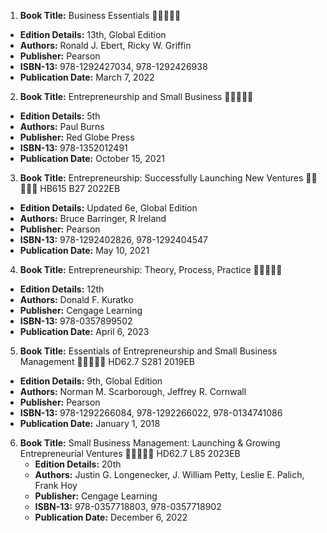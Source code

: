 1. **Book Title:** Business Essentials 🚨🚨🚨🚨🚨
- **Edition Details:** 13th, Global Edition
- **Authors:** Ronald J. Ebert, Ricky W. Griffin
- **Publisher:** Pearson
- **ISBN-13:** 978-1292427034, 978-1292426938
- **Publication Date:** March 7, 2022

2. **Book Title:** Entrepreneurship and Small Business 🚨🚨🚨🚨🚨
- **Edition Details:** 5th
- **Authors:** Paul Burns 
- **Publisher:** Red Globe Press
- **ISBN-13:** 978-1352012491
- **Publication Date:** October 15, 2021

3. **Book Title:** Entrepreneurship: Successfully Launching New Ventures 🚨🚨🚨🚨🚨 HB615 B27 2022EB
- **Edition Details:** Updated 6e, Global Edition
- **Authors:** Bruce Barringer, R Ireland
- **Publisher:** Pearson
- **ISBN-13:** 978-1292402826, 978-1292404547
- **Publication Date:** May 10, 2021

4. **Book Title:** Entrepreneurship: Theory, Process, Practice 🚨🚨🚨🚨🚨
- **Edition Details:** 12th
- **Authors:** Donald F. Kuratko 
- **Publisher:** Cengage Learning
- **ISBN-13:** 978-0357899502
- **Publication Date:** April 6, 2023

5. **Book Title:** Essentials of Entrepreneurship and Small Business Management 🚨🚨🚨🚨🚨 HD62.7 S281 2019EB
- **Edition Details:** 9th, Global Edition 
- **Authors:** Norman M. Scarborough, Jeffrey R. Cornwall
- **Publisher:** Pearson
- **ISBN-13:** 978-1292266084, 978-1292266022, 978-0134741086
- **Publication Date:** January 1, 2018

6. **Book Title:** Small Business Management: Launching & Growing Entrepreneurial Ventures 🚨🚨🚨🚨🚨 HD62.7 L85 2023EB
   - **Edition Details:** 20th
   - **Authors:** Justin G. Longenecker, J. William Petty, Leslie E. Palich, Frank Hoy 
   - **Publisher:** Cengage Learning
   - **ISBN-13:** 978-0357718803, 978-0357718902
   - **Publication Date:** December 6, 2022
